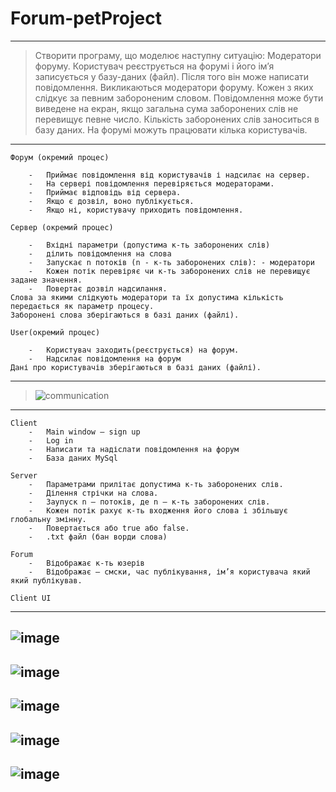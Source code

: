 # Forum-petProject

---

> Створити програму, що моделює наступну ситуацію: Модератори
форуму. Користувач реєструється на форумі і його ім’я записується у базу-даних
(файл). Після того він може написати повідомлення. Викликаються модератори
форуму. Кожен з яких слідкує за певним забороненим словом. Повідомлення
може бути виведене на екран, якщо загальна сума заборонених слів не перевищує
певне число. Кількість заборонених слів заноситься в базу даних. На форумі
можуть працювати кілька користувачів.

---


`Форум (окремий процес)`
```
    -	Приймає повідомлення від користувачів і надсилає на сервер. 
    -	На сервері повідомлення перевіряється модераторами.
    -	Приймає відповідь від сервера.
    -	Якщо є дозвіл, воно публікується.
    -	Якщо ні, користувачу приходить повідомлення.
```
`Сервер (окремий процес)`
```
    -	Вхідні параметри (допустима к-ть заборонених слів)
    -	ділить повідомлення на слова
    -	Запускає n потоків (n - к-ть заборонених слів): - модератори
    -	Кожен потік перевіряє чи к-ть заборонених слів не перевищує задане значення.
    -	Повертає дозвіл надсилання.
Слова за якими слідкують модератори та їх допустима кількість передається як параметр процесу.
Заборонені слова зберігаються в базі даних (файлі).
```

`User(окремий процес)`
```
    -	Користувач заходить(реєструється) на форум.
    -	Надсилає повідомлення на форум
Дані про користувачів зберігаються в базі даних (файлі).
```

---

> ![communication](https://user-images.githubusercontent.com/90086332/201711721-a2934db5-e373-450f-bf29-1abed32a9eed.png) 

---

```
Client
    -	Main window – sign up
    -	Log in
    -	Написати та надіслати повідомлення на форум
    -	База даних MySql

Server
    -	Параметрами прилітає допустима к-ть заборонених слів.
    -	Ділення стрічки на слова.
    -	Заупуск n – потоків, де n – к-ть заборонених слів.
    -	Кожен потік рахує к-ть входження його слова і збільшує глобальну змінну.
    -	Повертається або true або false.
    -	.txt файл (бан ворди слова)

Forum
    -	Відображає к-ть юзерів
    -	Відображає – смски, час публікування, ім’я користувача який який публікував.
```

```
Client UI
```
---
![image](https://user-images.githubusercontent.com/90086332/202787733-8f697735-e018-42c5-b5a0-ed132aeb782c.png)
---
![image](https://user-images.githubusercontent.com/90086332/202787746-04ee327f-4fbf-4128-b337-838bcca9b875.png)
---
![image](https://user-images.githubusercontent.com/90086332/202787755-5cfc8b35-d4d8-4721-8b7d-7f993e418eaa.png)
---
![image](https://user-images.githubusercontent.com/90086332/202787783-f8607cd3-afdd-423c-8d25-afb2ab8702b2.png)
---
![image](https://user-images.githubusercontent.com/90086332/202787771-99298365-4048-4a21-a6bb-53e93c14083d.png)
---

